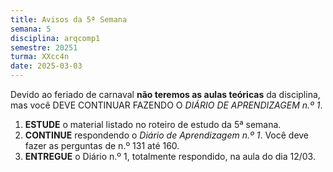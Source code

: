 ```yaml
---
title: Avisos da 5ª Semana
semana: 5
disciplina: arqcomp1
semestre: 20251
turma: XXcc4n
date: 2025-03-03
---
```


Devido ao feriado de carnaval **não teremos as aulas teóricas** da disciplina,
mas você DEVE CONTINUAR FAZENDO O *DIÁRIO DE APRENDIZAGEM n.º 1*.

1. **ESTUDE** o material listado no roteiro de estudo da 5ª semana.
1. **CONTINUE** respondendo o *Diário de Aprendizagem n.º 1*. Você deve fazer as
   perguntas de n.º 131 até 160.
1. **ENTREGUE** o Diário n.º 1, totalmente respondido, na aula do dia 12/03.
